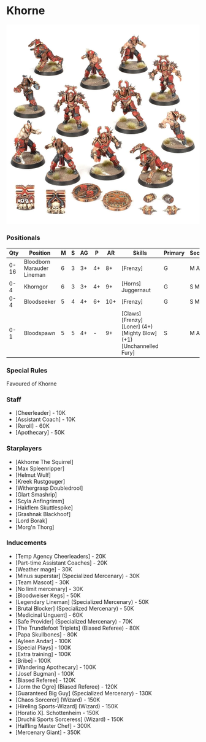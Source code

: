 ﻿# Khorne

![](../media/teams/KhorneTeamLead.webp)

### Positionals

| Qty  | Position                   | M | S | AG | P  | AR  | Skills                                                                                 | Primary | Secondary | Cost |
| ---- | -------------------------- | - | - | -- | -- | --- | -------------------------------------------------------------------------------------- | ------- | --------- | ---- |
| 0-16 | Bloodborn Marauder Lineman | 6 | 3 | 3+ | 4+ | 8+  | [Frenzy]                                                                                 | G       | M A S     | 50K  |
| 0-4  | Khorngor                   | 6 | 3 | 3+ | 4+ | 9+  | [Horns] <br /> Juggernaut                                                                | G       | S M A P   | 70K  |
| 0-4  | Bloodseeker                | 5 | 4 | 4+ | 6+ | 10+ | [Frenzy]                                                                                 | G       | S M A     | 110K |
| 0-1  | Bloodspawn                 | 5 | 5 | 4+ | -  | 9+  | [Claws] <br /> [Frenzy] <br /> [Loner] (4+) <br /> [Mighty Blow] (+1) <br /> [Unchannelled Fury] | S       | M A G     | 160K |

### Special Rules

Favoured of Khorne

### Staff

* [Cheerleader] - 10K
* [Assistant Coach] - 10K
* [Reroll] - 60K
* [Apothecary]  - 50K

### Starplayers

* [Akhorne The Squirrel]    
* [Max Spleenripper]        
* [Helmut Wulf]             
* [Kreek Rustgouger]        
* [Withergrasp Doubledrool] 
* [Glart Smashrip]          
* [Scyla Anfingrimm]        
* [Hakflem Skuttlespike]    
* [Grashnak Blackhoof]      
* [Lord Borak]              
* [Morg'n Thorg]            

### Inducements

* [Temp Agency Cheerleaders] - 20K
* [Part-time Assistant Coaches] - 20K
* [Weather mage] - 30K
* [Minus superstar] (Specialized Mercenary) - 30K
* [Team Mascot] - 30K
* [No limit mercenary] - 30K
* [Bloodweiser Kegs] - 50K
* [Legendary Lineman] (Specialized Mercenary) - 50K
* [Brutal Blocker] (Specialized Mercenary) - 50K
* [Medicinal Unguent] - 60K
* [Safe Provider] (Specialized Mercenary) - 70K
* [The Trundlefoot Triplets] (Biased Referee) - 80K
* [Papa Skullbones] - 80K
* [Ayleen Andar] - 100K
* [Special Plays] - 100K
* [Extra training] - 100K
* [Bribe] - 100K
* [Wandering Apothecary] - 100K
* [Josef Bugman] - 100K
* [Biased Referee] - 120K
* [Jorm the Ogre] (Biased Referee) - 120K
* [Guaranteed Big Guy] (Specialized Mercenary) - 130K
* [Chaos Sorcerer] (Wizard) - 150K
* [Hireling Sports-Wizard] (Wizard) - 150K
* [Horatio X]. Schottenheim - 150K
* [Druchii Sports Sorceress] (Wizard) - 150K
* [Halfling Master Chef] - 300K
* [Mercenary Giant] - 350K
